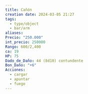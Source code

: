 ```yaml
---
title: Cañón
creation date: 2024-03-05 21:27
tags:
  - type/object
  - bar/arm
aliases: 
Precio: "250.000"
int_precio: 250000
Rango: 600/2,400
ca: 19
HP: 75
Dado_de_Daño: 44 (8d10) contundente
Bon_Daño: "+6"
Acciones:
  - cargar
  - apuntar
  - fuego
---
```


